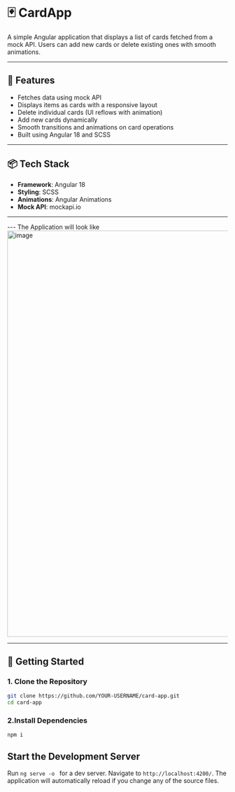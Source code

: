 # 🃏 CardApp

A simple Angular application that displays a list of cards fetched from a mock API. Users can add new cards or delete existing ones with smooth animations.

---

## 🔧 Features

- Fetches data using mock API
- Displays items as cards with a responsive layout
- Delete individual cards (UI reflows with animation)
- Add new cards dynamically
- Smooth transitions and animations on card operations
- Built using Angular 18 and SCSS

---

## 📦 Tech Stack

- **Framework**: Angular 18
- **Styling**: SCSS
- **Animations**: Angular Animations
- **Mock API**: mockapi.io

---

--- The Application will look like
<img width="1916" height="928" alt="image" src="https://github.com/user-attachments/assets/1160e3ef-d836-4bf8-8a14-e83cc66eb3a7" />


---

## 🚀 Getting Started

### 1. Clone the Repository

```bash
git clone https://github.com/YOUR-USERNAME/card-app.git
cd card-app
```

### 2.Install Dependencies
```
npm i
```
## Start the Development Server

Run ```ng serve -o ``` for a dev server. Navigate to `http://localhost:4200/`. The application will automatically reload if you change any of the source files.

